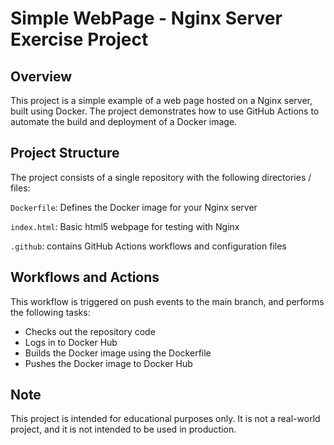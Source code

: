 # Simple WebPage - Nginx Server Exercise Project

## Overview

This project is a simple example of a web page hosted on a Nginx server, built using Docker. The project demonstrates how to use GitHub Actions to automate the build and deployment of a Docker image.

## Project Structure

The project consists of a single repository with the following directories / files:

`Dockerfile`: Defines the Docker image for your Nginx server

`index.html`: Basic html5 webpage for testing with Nginx

`.github`: contains GitHub Actions workflows and configuration files

## Workflows and Actions

This workflow is triggered on push events to the main branch, and performs the following tasks:

- Checks out the repository code
- Logs in to Docker Hub
- Builds the Docker image using the Dockerfile
- Pushes the Docker image to Docker Hub

## Note

This project is intended for educational purposes only. It is not a real-world project, and it is not intended to be used in production.
